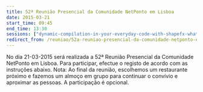 ```yaml
---
title: 52ª Reunião Presencial da Comunidade NetPonto em Lisboa
date: 2015-03-21
start_time: 09:45
end_time: 13:30
sessions: ["dynamic-compilation-in-your-everyday-code-with-shapefx-what-is-it-and-why-should-you-care","a-minha-visao-de-arquitetura-e-design"]
redirect_from: /reuniao/52a-reuniao-presencial-da-comunidade-netponto-em-lisboa/
---
```

No dia 21-03-2015 será realizada a 52ª Reunião Presencial da Comunidade NetPonto em Lisboa. Para participar, efectue o registo de acordo com as instruções abaixo.
Nota: Ao final da reunião, escolhemos um restaurante próximo e fazemos um almoço em grupo para continuar o convívio e aproximar as pessoas. A participação é opcional.